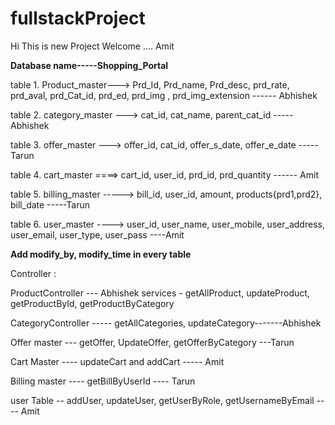 # fullstackProject
Hi This is new Project Welcome .... Amit

******Database name-----Shopping_Portal******


table 1. Product_master---> Prd_Id, Prd_name, Prd_desc, prd_rate, prd_aval, prd_Cat_id, prd_ed, prd_img , prd_img_extension ------ Abhishek

table 2. category_master ---> cat_id, cat_name, parent_cat_id -----Abhishek

table 3. offer_master  ---> offer_id, cat_id, offer_s_date, offer_e_date -----Tarun

table 4. cart_master ====> cart_id, user_id, prd_id, prd_quantity  ------ Amit

table 5. billing_master -----> bill_id, user_id, amount, products{prd1,prd2}, bill_date  -----Tarun

table 6. user_master ----> user_id, user_name, user_mobile, user_address, user_email, user_type, user_pass ----Amit


********Add modify_by, modify_time in every table********

Controller :

ProductController  --- Abhishek
services - getAllProduct, updateProduct, getProductById, getProductByCategory

CategoryController -----  getAllCategories, updateCategory-------Abhishek

Offer master --- getOffer, UpdateOffer, getOfferByCategory  ---Tarun

Cart Master ---- updateCart and addCart   ----- Amit

Billing master ----  getBillByUserId   ----   Tarun

user Table -- addUser, updateUser, getUserByRole, getUsernameByEmail   ---- Amit

